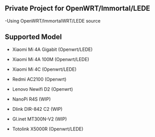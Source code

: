 ## Private Project for OpenWRT/Immortal/LEDE

-Using OpenWRT/ImmortalWRT/LEDE source

## Supported Model

- Xiaomi Mi 4A Gigabit (Openwrt/LEDE)
- Xiaomi Mi 4A 100M (Openwrt/LEDE)
- Xiaomi Mi 4C (Openwrt/LEDE)

- Redmi AC2100 (Openwrt)
- Lenovo Newifi D2 (Openwrt)
- NanoPi R4S (WIP)
- Dlink DIR-842 C2 (WIP)
- Gl.inet MT300N-V2 (WIP)
- Totolink X5000R (Openwrt/LEDE)
